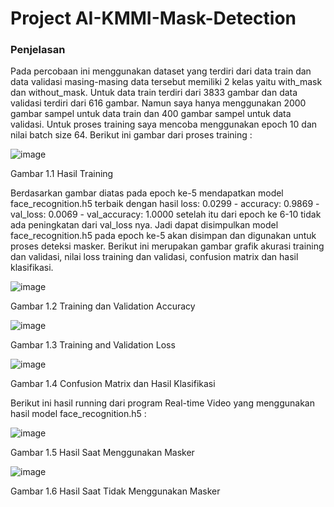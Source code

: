 # Project AI-KMMI-Mask-Detection

### Penjelasan
Pada percobaan ini menggunakan dataset yang terdiri dari data train dan data validasi masing-masing data tersebut memiliki 2 kelas yaitu with_mask dan without_mask. Untuk data train terdiri dari 3833 gambar dan data validasi terdiri dari 616 gambar. Namun saya hanya menggunakan 2000 gambar sampel untuk data train dan 400 gambar sampel untuk data validasi. Untuk proses training saya mencoba menggunakan epoch 10 dan nilai batch size 64. Berikut ini gambar dari proses training :

![image](https://github.com/Rifqiakmals12/Project-2-KMMI-Mask-Detection-Using-Transfer-Learning/assets/72428679/eaae58e9-5c43-49fb-9306-a69d2d28c54d)

Gambar 1.1 Hasil Training

Berdasarkan gambar diatas pada epoch ke-5 mendapatkan model face_recognition.h5 terbaik dengan hasil loss: 0.0299 - accuracy: 0.9869 - val_loss: 0.0069 - val_accuracy: 1.0000 setelah itu dari epoch ke 6-10 tidak ada peningkatan dari val_loss nya. Jadi dapat disimpulkan model face_recognition.h5 pada epoch ke-5 akan disimpan dan digunakan untuk proses deteksi masker. Berikut ini merupakan gambar grafik akurasi training dan validasi, nilai loss training dan validasi, confusion matrix dan hasil klasifikasi.
 
 
![image](https://github.com/Rifqiakmals12/Project-2-KMMI-Mask-Detection-Using-Transfer-Learning/assets/72428679/87afce3c-3cfa-49dc-90d8-9552e04d0f71)

Gambar 1.2 Training dan Validation Accuracy


![image](https://github.com/Rifqiakmals12/Project-2-KMMI-Mask-Detection-Using-Transfer-Learning/assets/72428679/d8d087eb-5632-4798-bdb3-a600a743ae84)

Gambar 1.3 Training and Validation Loss


![image](https://github.com/Rifqiakmals12/Project-2-KMMI-Mask-Detection-Using-Transfer-Learning/assets/72428679/357dd86e-5349-4675-9659-4d3fa377c7b3)

Gambar 1.4 Confusion Matrix dan Hasil Klasifikasi
 
Berikut ini hasil running dari program Real-time Video yang menggunakan hasil model face_recognition.h5 :

![image](https://github.com/Rifqiakmals12/Project-2-KMMI-Mask-Detection-Using-Transfer-Learning/assets/72428679/bd4833ee-1f70-4d63-93c1-fe5791c7909e)

Gambar 1.5 Hasil Saat Menggunakan Masker


![image](https://github.com/Rifqiakmals12/Project-2-KMMI-Mask-Detection-Using-Transfer-Learning/assets/72428679/38508529-941b-42df-9b73-81cf700023ed)

Gambar 1.6 Hasil Saat Tidak Menggunakan Masker


